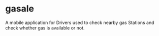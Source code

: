 # gasale

A mobile application for Drivers used to check nearby gas Stations and check whether gas is available or not. 
